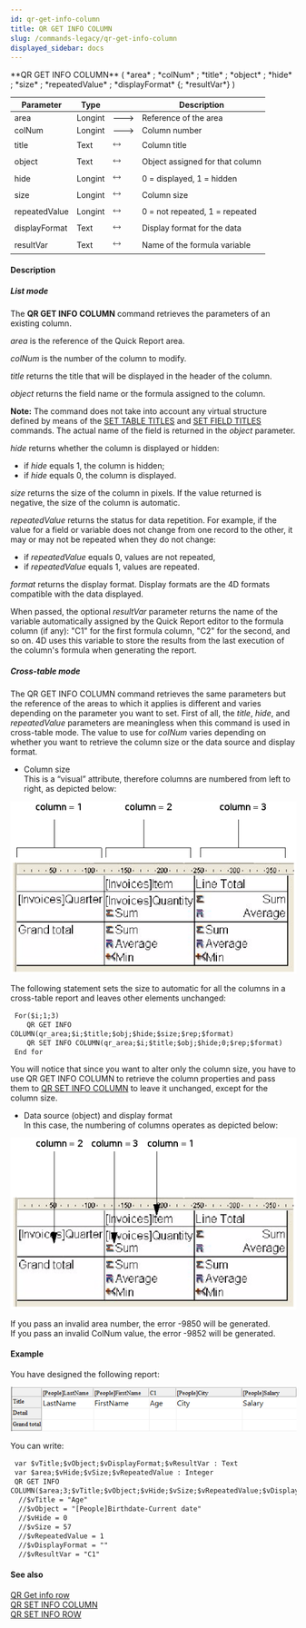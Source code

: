 ```yaml
---
id: qr-get-info-column
title: QR GET INFO COLUMN
slug: /commands-legacy/qr-get-info-column
displayed_sidebar: docs
---
```


<!--REF #_command_.QR GET INFO COLUMN.Syntax-->**QR GET INFO COLUMN** ( *area* ; *colNum* ; *title* ; *object* ; *hide* ; *size* ; *repeatedValue* ; *displayFormat* {; *resultVar*} )<!-- END REF-->
<!--REF #_command_.QR GET INFO COLUMN.Params-->
| Parameter | Type |  | Description |
| --- | --- | --- | --- |
| area | Longint | &#x1F852; | Reference of the area |
| colNum | Longint | &#x1F852; | Column number |
| title | Text | &#x1F858; | Column title |
| object | Text | &#x1F858; | Object assigned for that column |
| hide | Longint | &#x1F858; | 0 = displayed, 1 = hidden |
| size | Longint | &#x1F858; | Column size |
| repeatedValue | Longint | &#x1F858; | 0 = not repeated, 1 = repeated |
| displayFormat | Text | &#x1F858; | Display format for the data |
| resultVar | Text | &#x1F858; | Name of the formula variable |

<!-- END REF-->

#### Description 



##### List mode 

The **QR GET INFO COLUMN** command retrieves the parameters of an existing column.

*area* is the reference of the Quick Report area.

*colNum* is the number of the column to modify.

*title* returns the title that will be displayed in the header of the column.

*object* returns the field name or the formula assigned to the column.

**Note:** The command does not take into account any virtual structure defined by means of the [SET TABLE TITLES](set-table-titles.md) and [SET FIELD TITLES](set-field-titles.md) commands. The actual name of the field is returned in the *object* parameter. 

*hide* returns whether the column is displayed or hidden:

* if *hide* equals 1, the column is hidden;
* if *hide* equals 0, the column is displayed.

*size* returns the size of the column in pixels. If the value returned is negative, the size of the column is automatic.

*repeatedValue* returns the status for data repetition. For example, if the value for a field or variable does not change from one record to the other, it may or may not be repeated when they do not change: 

* if *repeatedValue* equals 0, values are not repeated,
* if *repeatedValue* equals 1, values are repeated.

*format* returns the display format. Display formats are the 4D formats compatible with the data displayed.

When passed, the optional *resultVar* parameter returns the name of the variable automatically assigned by the Quick Report editor to the formula column (if any): "C1" for the first formula column, "C2" for the second, and so on. 4D uses this variable to store the results from the last execution of the column's formula when generating the report. 

##### Cross-table mode 

The QR GET INFO COLUMN command retrieves the same parameters but the reference of the areas to which it applies is different and varies depending on the parameter you want to set. First of all, the *title*, *hide*, and *repeatedValue* parameters are meaningless when this command is used in cross-table mode. The value to use for *colNum* varies depending on whether you want to retrieve the column size or the data source and display format.

* Column size  
This is a “visual” attribute, therefore columns are numbered from left to right, as depicted below:

![](../assets/en/commands/pict30562.en.png)

The following statement sets the size to automatic for all the columns in a cross-table report and leaves other elements unchanged:

```4d
 For($i;1;3)
    QR GET INFO COLUMN(qr_area;$i;$title;$obj;$hide;$size;$rep;$format)
    QR SET INFO COLUMN(qr_area;$i;$title;$obj;$hide;0;$rep;$format)
 End for
```

You will notice that since you want to alter only the column size, you have to use QR GET INFO COLUMN to retrieve the column properties and pass them to [QR SET INFO COLUMN](qr-set-info-column.md) to leave it unchanged, except for the column size.

* Data source (object) and display format  
In this case, the numbering of columns operates as depicted below:

![](../assets/en/commands/pict30563.en.png)

If you pass an invalid area number, the error -9850 will be generated.  
If you pass an invalid ColNum value, the error -9852 will be generated.

#### Example 

You have designed the following report:

![](../assets/en/commands/pict2569537.en.png)

You can write:

```4d
 var $vTitle;$vObject;$vDisplayFormat;$vResultVar : Text
 var $area;$vHide;$vSize;$vRepeatedValue : Integer
 QR GET INFO COLUMN($area;3;$vTitle;$vObject;$vHide;$vSize;$vRepeatedValue;$vDisplayFormat;$vResultVar)
  //$vTitle = "Age"
  //$vObject = "[People]Birthdate-Current date"
  //$vHide = 0
  //$vSize = 57
  //$vRepeatedValue = 1
  //$vDisplayFormat = ""
  //$vResultVar = "C1"
```

#### See also 

[QR Get info row](qr-get-info-row.md)  
[QR SET INFO COLUMN](qr-set-info-column.md)  
[QR SET INFO ROW](qr-set-info-row.md)  